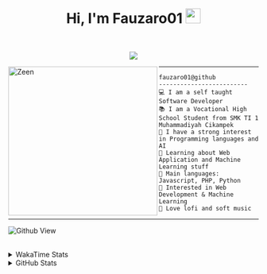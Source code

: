 <h1 align="center">
Hi, I'm Fauzaro01
  <img src="https://media.giphy.com/media/hvRJCLFzcasrR4ia7z/giphy.gif" width="30"></h1>
<br/>

<p align="center">
  <a href="https://github.com/DenverCoder1/readme-typing-svg">
    <img src="https://readme-typing-svg.herokuapp.com?lines=Chill%20and%20Coding;Full+Stack+Web+Developer;Student;Software%20Develover;Always%20learning%20new%20things&center=true&width=380&height=45">
  </a>
</p>

<img align="left" src="https://media.tenor.com/pNQi8B0fo1UAAAAi/gura-dance.gif" alt="Zeen" width="300" height="300" />
<hr>

```
fauzaro01@github
-------------------------
💻 I am a self taught Software Developer
📚 I am a Vocational High School Student from SMK TI 1 Muhammadiyah Cikampek
📝 I have a strong interest in Programming languages and AI
🌱 Learning about Web Application and Machine Learning stuff
🌟 Main languages: Javascript, PHP, Python
🚩 Interested in Web Development & Machine Learning
🎵 Love lofi and soft music 
```

<hr>

![Github View](https://komarev.com/ghpvc/?username=fauzaro01&style=flat-square)
<br><br>
<details>
  <summary>
     WakaTime Stats
  </summary>
  <br>
  <!--START_SECTION:waka-->

```txt
From: 10 September 2021 - To: 08 October 2024

Total Time: 610 hrs 9 mins

JavaScript          188 hrs 41 mins ███████▓░░░░░░░░░░░░░░░░░   30.92 %
PHP                 112 hrs         ████▓░░░░░░░░░░░░░░░░░░░░   18.36 %
EJS                 56 hrs 49 mins  ██▒░░░░░░░░░░░░░░░░░░░░░░   09.31 %
Blade Template      51 hrs 35 mins  ██░░░░░░░░░░░░░░░░░░░░░░░   08.46 %
HTML                49 hrs 24 mins  ██░░░░░░░░░░░░░░░░░░░░░░░   08.10 %
Java                41 hrs 50 mins  █▓░░░░░░░░░░░░░░░░░░░░░░░   06.86 %
JSON                28 hrs          █░░░░░░░░░░░░░░░░░░░░░░░░   04.59 %
CSS                 25 hrs 51 mins  █░░░░░░░░░░░░░░░░░░░░░░░░   04.24 %
Python              13 hrs 26 mins  ▓░░░░░░░░░░░░░░░░░░░░░░░░   02.20 %
Other               5 hrs 42 mins   ▒░░░░░░░░░░░░░░░░░░░░░░░░   00.94 %
```

<!--END_SECTION:waka-->
</details>
<details>
  <summary>
    GitHub Stats
  </summary>
  <br>
  <div align="center">
    <img src="https://github-readme-stats.vercel.app/api?username=Fauzaro01&show_icons=true&theme=algolia" alt="Fauzaro01's GitHub Stats" style="margin: 20px;" />
    <img src="https://github-readme-streak-stats.herokuapp.com/?user=Fauzaro01&theme=algolia" alt="Fauzaro01's GitHub Streak" style="margin: 20px;" />
  </div>

  <div align="center">
    <img src="https://github-readme-stats.vercel.app/api?username=Fauzaro01&show_icons=true&locale=en&count_private=true&hide_rank=true&custom_title=My%20GitHub%20Stats&disable_animations=true&theme=algolia" alt="Fauzaro01's Stars" style="margin: 20px;" />
    <img src="https://github-readme-stats.vercel.app/api/top-langs/?username=Fauzaro01&langs_count=8&theme=algolia&layout=compact" alt="Top Languages" style="margin: 20px;" />
  </div>
</details>
